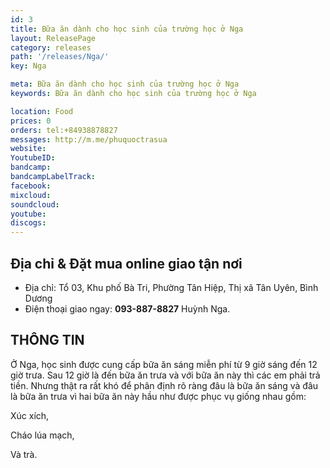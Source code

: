 ```yaml
---
id: 3
title: Bữa ăn dành cho học sinh của trường học ở Nga
layout: ReleasePage
category: releases
path: '/releases/Nga/'
key: Nga

meta: Bữa ăn dành cho học sinh của trường học ở Nga
keywords: Bữa ăn dành cho học sinh của trường học ở Nga

location: Food
prices: 0
orders: tel:+84938878827
messages: http://m.me/phuquoctrasua
website: 
YoutubeID: 
bandcamp: 
bandcampLabelTrack: 
facebook: 
mixcloud: 
soundcloud: 
youtube: 
discogs: 
---
```


## Địa chỉ & Đặt mua online giao tận nơi

- Địa chỉ: Tổ 03, Khu phố Bà Tri, Phường Tân Hiệp, Thị xã Tân Uyên, Bình Dương
- Điện thoại giao ngay: **093-887-8827** Huỳnh Nga.


## THÔNG TIN

Ở Nga, học sinh được cung cấp bữa ăn sáng miễn phí từ 9 giờ sáng đến 12 giờ trưa. Sau 12 giờ là đến bữa ăn trưa và với bữa ăn này thì các em phải trả tiền. Nhưng thật ra rất khó để phân định rõ ràng đâu là bữa ăn sáng và đâu là bữa ăn trưa vì hai bữa ăn này hầu như được phục vụ giống nhau gồm: 

Xúc xích, 

Cháo lúa mạch, 

Và trà.

